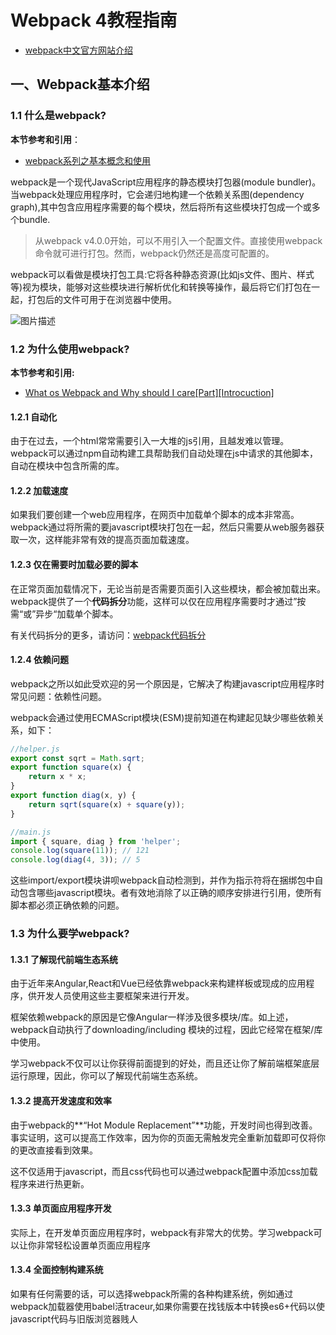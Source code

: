# Webpack 4教程指南

- [webpack中文官方网站介绍](https://www.webpackjs.com/concepts/)



## 一、Webpack基本介绍

### 1.1 什么是webpack?

**本节参考和引用**：

- [webpack系列之基本概念和使用](https://segmentfault.com/a/1190000013761990)



webpack是一个现代JavaScript应用程序的静态模块打包器(module bundler)。当webpack处理应用程序时，它会递归地构建一个依赖关系图(dependency graph),其中包含应用程序需要的每个模块，然后将所有这些模块打包成一个或多个bundle.

> 从webpack v4.0.0开始，可以不用引入一个配置文件。直接使用webpack命令就可进行打包。然而，webpack仍然还是高度可配置的。

webpack可以看做是模块打包工具:它将各种静态资源(比如js文件、图片、样式等)视为模块，能够对这些模块进行解析优化和转换等操作，最后将它们打包在一起，打包后的文件可用于在浏览器中使用。

![图片描述](https://segmentfault.com/img/bV5Uhs?w=2002&h=1054)



### 1.2 为什么使用webpack?

**本节参考和引用:**

- [What os Webpack and Why should I care[Part][Introcuction]](https://medium.com/the-self-taught-programmer/what-is-webpack-and-why-should-i-care-part-1-introduction-ca4da7d0d8dc)

#### 1.2.1 自动化

由于在过去，一个html常常需要引入一大堆的js引用，且越发难以管理。webpack可以通过npm自动构建工具帮助我们自动处理在js中请求的其他脚本，自动在模块中包含所需的库。

#### 1.2.2 加载速度

如果我们要创建一个web应用程序，在网页中加载单个脚本的成本非常高。webpack通过将所需的要javascript模块打包在一起，然后只需要从web服务器获取一次，这样能非常有效的提高页面加载速度。

#### 1.2.3 仅在需要时加载必要的脚本

在正常页面加载情况下，无论当前是否需要页面引入这些模块，都会被加载出来。webpack提供了一个**代码拆分**功能，这样可以仅在应用程序需要时才通过”按需“或”异步“加载单个脚本。

有关代码拆分的更多，请访问：[webpack代码拆分](https://webpack.docschina.org/guides/code-splitting/)

#### 1.2.4 依赖问题

webpack之所以如此受欢迎的另一个原因是，它解决了构建javascript应用程序时常见问题：依赖性问题。

webpack会通过使用ECMAScript模块(ESM)提前知道在构建起见缺少哪些依赖关系，如下：

```js
//helper.js
export const sqrt = Math.sqrt;
export function square(x) {
    return x * x;
}
export function diag(x, y) {
    return sqrt(square(x) + square(y));
}

//main.js
import { square, diag } from 'helper';
console.log(square(11)); // 121
console.log(diag(4, 3)); // 5
```

这些import/export模块讲呗webpack自动检测到，并作为指示符将在捆绑包中自动包含哪些javascript模块。者有效地消除了以正确的顺序安排进行引用，使所有脚本都必须正确依赖的问题。



### 1.3 为什么要学webpack?



#### 1.3.1 了解现代前端生态系统

由于近年来Angular,React和Vue已经依靠webpack来构建样板或现成的应用程序，供开发人员使用这些主要框架来进行开发。

框架依赖webpack的原因是它像Angular一样涉及很多模块/库。如上述，webpack自动执行了downloading/including 模块的过程，因此它经常在框架/库中使用。

学习webpack不仅可以让你获得前面提到的好处，而且还让你了解前端框架底层运行原理，因此，你可以了解现代前端生态系统。



#### 1.3.2 提高开发速度和效率

由于webpack的**“Hot Module Replacement”**功能，开发时间也得到改善。事实证明，这可以提高工作效率，因为你的页面无需触发完全重新加载即可仅将你的更改直接看到效果。

这不仅适用于javascript，而且css代码也可以通过webpack配置中添加css加载程序来进行热更新。



#### 1.3.3 单页面应用程序开发

实际上，在开发单页面应用程序时，webpack有非常大的优势。学习webpack可以让你非常轻松设置单页面应用程序



#### 1.3.4 全面控制构建系统

如果有任何需要的话，可以选择webpack所需的各种构建系统，例如通过webpack加载器使用babel活traceur,如果你需要在找钱版本中转换es6+代码以使javascript代码与旧版浏览器贱人